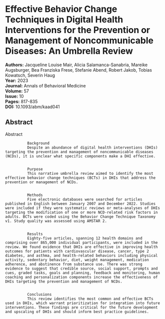# Effective Behavior Change Techniques in Digital Health Interventions for the Prevention or Management of Noncommunicable Diseases: An Umbrella Review

**Authors:** Jacqueline Louise Mair, Alicia Salamanca-Sanabria, Mareike Augsburger, Bea Franziska Frese, Stefanie Abend, Robert Jakob, Tobias Kowatsch, Severin Haug  
**Year:** 2023  
**Journal:** Annals of Behavioral Medicine  
**Volume:** 57  
**Issue:** 10  
**Pages:** 817-835  
**DOI:** 10.1093/abm/kaad041  

## Abstract
Abstract
            
              Background
              Despite an abundance of digital health interventions (DHIs) targeting the prevention and management of noncommunicable diseases (NCDs), it is unclear what specific components make a DHI effective.
            
            
              Purpose
              This narrative umbrella review aimed to identify the most effective behavior change techniques (BCTs) in DHIs that address the prevention or management of NCDs.
            
            
              Methods
              Five electronic databases were searched for articles published in English between January 2007 and December 2022. Studies were included if they were systematic reviews or meta-analyses of DHIs targeting the modification of one or more NCD-related risk factors in adults. BCTs were coded using the Behavior Change Technique Taxonomy v1. Study quality was assessed using AMSTAR 2.
            
            
              Results
              Eighty-five articles, spanning 12 health domains and comprising over 865,000 individual participants, were included in the review. We found evidence that DHIs are effective in improving health outcomes for patients with cardiovascular disease, cancer, type 2 diabetes, and asthma, and health-related behaviors including physical activity, sedentary behavior, diet, weight management, medication adherence, and abstinence from substance use. There was strong evidence to suggest that credible source, social support, prompts and cues, graded tasks, goals and planning, feedback and monitoring, human coaching and personalization components increase the effectiveness of DHIs targeting the prevention and management of NCDs.
            
            
              Conclusions
              This review identifies the most common and effective BCTs used in DHIs, which warrant prioritization for integration into future interventions. These findings are critical for the future development and upscaling of DHIs and should inform best practice guidelines.

